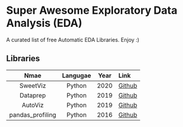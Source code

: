 # Super Awesome Exploratory Data Analysis (EDA)

A curated list of free Automatic EDA Libraries. Enjoy :)

## Libraries
|       Nmae       | Langugae | Year | Link                                                           |
|:----------------:|:--------:|:----:|:-------------------------------------------------------------- |
|     SweetViz     |  Python  | 2020 | [Github](https://github.com/fbdesignpro/sweetviz)              |
|     Dataprep     |  Python  | 2019 | [Github](https://github.com/sfu-db/dataprep)                   |
|     AutoViz      |  Python  | 2019 | [Github](https://github.com/AutoViML/AutoViz)                  |
| pandas_profiling |  Python  | 2016 | [Github](https://github.com/pandas-profiling/pandas-profiling) |



